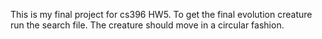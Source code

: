 This is my final project for cs396 HW5. To get the final evolution creature run the search file. The creature should move in a circular fashion.
